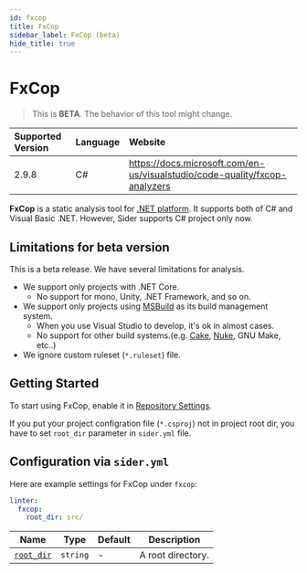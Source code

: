 ```yaml
---
id: fxcop
title: FxCop
sidebar_label: FxCop (beta)
hide_title: true
---
```


# FxCop

> This is **BETA**. The behavior of this tool might change.

| Supported Version | Language | Website                                                                    |
| :---------------- | :------- | :------------------------------------------------------------------------- |
| 2.9.8             | C#       | https://docs.microsoft.com/en-us/visualstudio/code-quality/fxcop-analyzers |

**FxCop** is a static analysis tool for [.NET platform](https://dotnet.microsoft.com/). It supports both of C# and Visual Basic .NET. However, Sider supports C# project only now.

## Limitations for beta version

This is a beta release. We have several limitations for analysis.

- We support only projects with .NET Core.
  - No support for mono, Unity, .NET Framework, and so on.
- We support only projects using [MSBuild](https://docs.microsoft.com/en-us/visualstudio/msbuild/msbuild) as its build management system.
  - When you use Visual Studio to develop, it's ok in almost cases.
  - No support for other build systems.(e.g. [Cake](https://cakebuild.net/), [Nuke](https://nuke.build/), GNU Make, etc..)
- We ignore custom ruleset (`*.ruleset`) file.

## Getting Started

To start using FxCop, enable it in [Repository Settings](../../getting-started/repository-settings.md).

If you put your project configration file (`*.csproj`) not in project root dir, you have to set `root_dir` parameter in `sider.yml` file.

## Configuration via `sider.yml`

Here are example settings for FxCop under `fxcop`:

```yaml
linter:
  fxcop:
    root_dir: src/
```

| Name                                                                        | Type     | Default | Description       |
| --------------------------------------------------------------------------- | -------- | ------- | ----------------- |
| [`root_dir`](../../getting-started/custom-configuration.md#root_dir-option) | `string` | -       | A root directory. |
